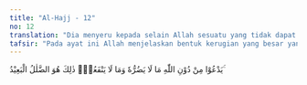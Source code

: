 ```yaml
---
title: "Al-Hajj - 12"
no: 12
translation: "Dia menyeru kepada selain Allah sesuatu yang tidak dapat mendatangkan bencana dan tidak (pula) memberi manfaat kepadanya. Itulah kesesatan yang jauh."
tafsir: "Pada ayat ini Allah menjelaskan bentuk kerugian yang besar yang akan mereka alami, yaitu mereka menyembah tuhan-tuhan selain Allah atau mereka mengakui adanya kekuatan gaib selain Allah lalu mereka sembah, atau mereka menganggap bahwa ada mahluk yang dapat dijadikan perantara untuk menyampaikan sesuatu permohonan atau doa kepada Allah, padahal tuhan-tuhan itu tidak memberikan mudarat atau manfaat bagi mereka, baik di dunia maupun di akhirat. Perbuatan yang demikian itu adalah perbuatan yang amat jauh menyimpang dari kebenaran. Mereka seperti seorang yang telah jauh tersesat di tengah padang pasir, akan kembali ke jalan yang semula amat jauh dan melelahkan."
---
```


يَدْعُوْا مِنْ دُوْنِ اللّٰهِ مَا لَا يَضُرُّهٗ وَمَا لَا يَنْفَعُهٗۗ ذٰلِكَ هُوَ الضَّلٰلُ الْبَعِيْدُ ۚ
